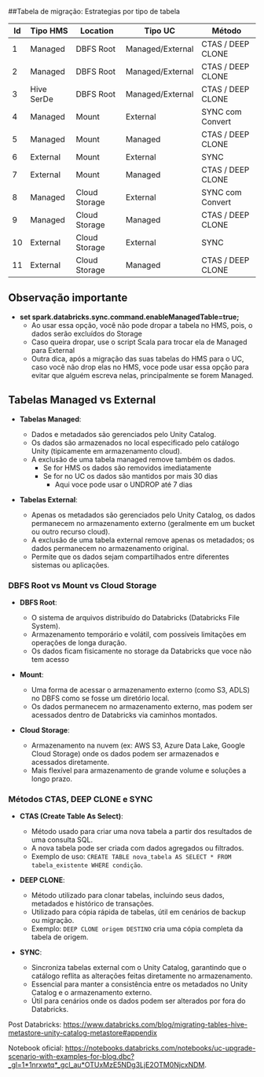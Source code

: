 ##Tabela de migração: Estrategias por tipo de tabela

| Id | Tipo HMS | Location       | Tipo UC            | Método                  |
|----|----------|----------------|--------------------|--------------------------|
| 1  | Managed  | DBFS Root      | Managed/External   | CTAS / DEEP CLONE        |
| 2  | Managed  | DBFS Root      | Managed/External   | CTAS / DEEP CLONE        |
| 3  | Hive SerDe  | DBFS Root      | Managed/External   | CTAS / DEEP CLONE        |
| 4  | Managed  | Mount          | External           | SYNC com Convert         |
| 5  | Managed  | Mount          | Managed            | CTAS / DEEP CLONE        |
| 6  | External | Mount          | External           | SYNC                     |
| 7  | External | Mount          | Managed            | CTAS / DEEP CLONE        |
| 8  | Managed  | Cloud Storage  | External           | SYNC com Convert         |
| 9  | Managed  | Cloud Storage  | Managed            | CTAS / DEEP CLONE        |
| 10  | External | Cloud Storage  | External           | SYNC                     |
| 11  | External | Cloud Storage  | Managed            | CTAS / DEEP CLONE        |

## Observação importante
- **set spark.databricks.sync.command.enableManagedTable=true;**
  - Ao usar essa opção, você não pode dropar a tabela no HMS, pois, o dados serão excluídos do Storage
  - Caso queira dropar, use o script Scala para trocar ela de Managed para External
  - Outra dica, após a migração das suas tabelas do HMS para o UC, caso você não drop elas no HMS, voce pode usar essa opção para evitar que alguém escreva nelas, principalmente se forem Managed.

## Tabelas Managed vs External

- **Tabelas Managed**:
  - Dados e metadados são gerenciados pelo Unity Catalog.
  - Os dados são armazenados no local especificado pelo catálogo Unity (tipicamente em armazenamento cloud).
  - A exclusão de uma tabela managed remove também os dados.
    - Se for HMS os dados são removidos imediatamente
    - Se for no UC os dados são mantidos por mais 30 dias
      - Aqui voce pode usar o UNDROP até 7 dias

- **Tabelas External**:
  - Apenas os metadados são gerenciados pelo Unity Catalog, os dados permanecem no armazenamento externo (geralmente em um bucket ou outro recurso cloud).
  - A exclusão de uma tabela external remove apenas os metadados; os dados permanecem no armazenamento original.
  - Permite que os dados sejam compartilhados entre diferentes sistemas ou aplicações.

### DBFS Root vs Mount vs Cloud Storage

- **DBFS Root**:
  - O sistema de arquivos distribuído do Databricks (Databricks File System).
  - Armazenamento temporário e volátil, com possíveis limitações em operações de longa duração.
  - Os dados ficam fisicamente no storage da Databricks que voce não tem acesso

- **Mount**:
  - Uma forma de acessar o armazenamento externo (como S3, ADLS) no DBFS como se fosse um diretório local.
  - Os dados permanecem no armazenamento externo, mas podem ser acessados dentro de Databricks via caminhos montados.

- **Cloud Storage**:
  - Armazenamento na nuvem (ex: AWS S3, Azure Data Lake, Google Cloud Storage) onde os dados podem ser armazenados e acessados diretamente.
  - Mais flexível para armazenamento de grande volume e soluções a longo prazo.

### Métodos CTAS, DEEP CLONE e SYNC

- **CTAS (Create Table As Select)**:
  - Método usado para criar uma nova tabela a partir dos resultados de uma consulta SQL.
  - A nova tabela pode ser criada com dados agregados ou filtrados.
  - Exemplo de uso: `CREATE TABLE nova_tabela AS SELECT * FROM tabela_existente WHERE condição`.

- **DEEP CLONE**:
  - Método utilizado para clonar tabelas, incluindo seus dados, metadados e histórico de transações.
  - Utilizado para cópia rápida de tabelas, útil em cenários de backup ou migração.
  - Exemplo: `DEEP CLONE origem DESTINO` cria uma cópia completa da tabela de origem.

- **SYNC**:
  - Sincroniza tabelas external com o Unity Catalog, garantindo que o catálogo reflita as alterações feitas diretamente no armazenamento.
  - Essencial para manter a consistência entre os metadados no Unity Catalog e o armazenamento externo.
  - Útil para cenários onde os dados podem ser alterados por fora do Databricks.


Post Databricks:
https://www.databricks.com/blog/migrating-tables-hive-metastore-unity-catalog-metastore#appendix

Notebook oficial:
  https://notebooks.databricks.com/notebooks/uc-upgrade-scenario-with-examples-for-blog.dbc?_gl=1*1nrxwtq*_gcl_au*OTUxMzE5NDg3LjE2OTM0NjcxNDM.
